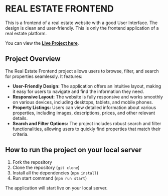 # REAL ESTATE FRONTEND

This is a frontend of a real estate website with a good User Interface. The design is clean and user-friendly. This is only the frontend application of a real estate platform.

You can view the **[Live Project here](https://disha_real_state_prj1.netlify.app/)**.

## Project Overview

The Real Estate Frontend project allows users to browse, filter, and search for properties seamlessly. It features:

- **User-Friendly Design:** The application offers an intuitive layout, making it easy for users to navigate and find the information they need.
- **Responsive Layout:** The website is fully responsive and works smoothly on various devices, including desktops, tablets, and mobile phones.
- **Property Listings:** Users can view detailed information about various properties, including images, descriptions, prices, and other relevant details.
- **Search and Filter Options:** The project includes robust search and filter functionalities, allowing users to quickly find properties that match their criteria.

## How to run the project on your local server

1. Fork the repository
2. Clone the repository (`git clone`)
3. Install all the dependencies (`npm install`)
4. Run start command (`npm run start`)

The application will start live on your local server.
